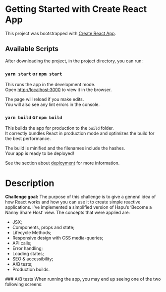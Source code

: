 # Getting Started with Create React App

This project was bootstrapped with [Create React App](https://github.com/facebook/create-react-app).

## Available Scripts
After downloading the project, in the project directory, you can run:

### `yarn start` or `npm start`

This runs the app in the development mode.\
Open [http://localhost:3000](http://localhost:3000) to view it in the browser.

The page will reload if you make edits.\
You will also see any lint errors in the console.

### `yarn build` or `npm build`

This builds the app for production to the `build` folder.\
It correctly bundles React in production mode and optimizes the build for the best performance.

The build is minified and the filenames include the hashes.\
Your app is ready to be deployed!

See the section about [deployment](https://facebook.github.io/create-react-app/docs/deployment) for more information.

# Description
<b>Challenge goal:</b> The purpose of this challenge is to give a general idea of how React works and how you can use it to create simple reactive applications. I've implemented a simplified version of Hapu’s ‘Become a Nanny Share Host’ view. The concepts that were applied are:

<ul>
  <li>JSX;</li>
  <li>Components, props and state;</li>
  <li>Lifecycle Methods;</li>
  <li>Responsive design with CSS media-queries;</li>
  <li>API calls;</li>
  <li>Error handling;</li>
  <li>Loading states;</li>
  <li>SEO & accessibility;</li>
  <li>A/B tests;</li>
  <li>Production builds.</li>
 </ul>
 ### A/B tests
 When running the app, you may end up seeing one of the two following screens:
